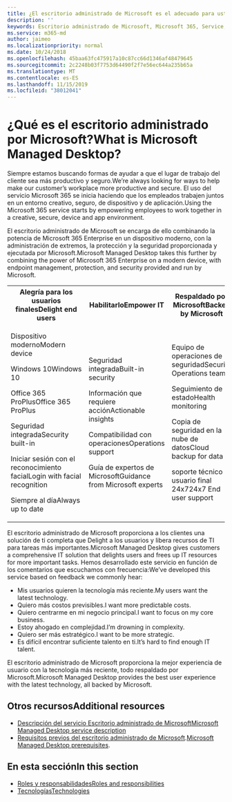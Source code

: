 ```yaml
---
title: ¿El escritorio administrado de Microsoft es el adecuado para usted
description: ''
keywords: Escritorio administrado de Microsoft, Microsoft 365, Service, Documentation
ms.service: m365-md
author: jaimeo
ms.localizationpriority: normal
ms.date: 10/24/2018
ms.openlocfilehash: 45baa63fc475917a10c87cc66d1346af48479645
ms.sourcegitcommit: 2c2248b03f7753d64490f2f7e56ec644a235b65a
ms.translationtype: MT
ms.contentlocale: es-ES
ms.lasthandoff: 11/15/2019
ms.locfileid: "38012041"
---
```

# <a name="what-is-microsoft-managed-desktop"></a><span data-ttu-id="a6c8c-103">¿Qué es el escritorio administrado por Microsoft?</span><span class="sxs-lookup"><span data-stu-id="a6c8c-103">What is Microsoft Managed Desktop?</span></span>

<!--from Overview-->

<span data-ttu-id="a6c8c-104">Siempre estamos buscando formas de ayudar a que el lugar de trabajo del cliente sea más productivo y seguro.</span><span class="sxs-lookup"><span data-stu-id="a6c8c-104">We’re always looking for ways to help make our customer’s workplace more productive and secure.</span></span> <span data-ttu-id="a6c8c-105">El uso del servicio Microsoft 365 se inicia haciendo que los empleados trabajen juntos en un entorno creativo, seguro, de dispositivo y de aplicación.</span><span class="sxs-lookup"><span data-stu-id="a6c8c-105">Using the Microsoft 365 service starts by empowering employees to work together in a creative, secure, device and app environment.</span></span>

<span data-ttu-id="a6c8c-106">El escritorio administrado de Microsoft se encarga de ello combinando la potencia de Microsoft 365 Enterprise en un dispositivo moderno, con la administración de extremos, la protección y la seguridad proporcionada y ejecutada por Microsoft.</span><span class="sxs-lookup"><span data-stu-id="a6c8c-106">Microsoft Managed Desktop takes this further by combining the power of Microsoft 365 Enterprise on a modern device, with endpoint management, protection, and security provided and run by Microsoft.</span></span>


<table>
<tr><th><span data-ttu-id="a6c8c-107">Alegría para los usuarios finales</span><span class="sxs-lookup"><span data-stu-id="a6c8c-107">Delight end users</span></span></th><th><span data-ttu-id="a6c8c-108">Habilitarlo</span><span class="sxs-lookup"><span data-stu-id="a6c8c-108">Empower IT</span></span></th><th><span data-ttu-id="a6c8c-109">Respaldado por Microsoft</span><span class="sxs-lookup"><span data-stu-id="a6c8c-109">Backed by Microsoft</span></span></th></tr>
<tr><td><p><span data-ttu-id="a6c8c-110">Dispositivo moderno</span><span class="sxs-lookup"><span data-stu-id="a6c8c-110">Modern device</span></span></p><p><span data-ttu-id="a6c8c-111">Windows 10</span><span class="sxs-lookup"><span data-stu-id="a6c8c-111">Windows 10</span></span></p><p><span data-ttu-id="a6c8c-112">Office 365 ProPlus</span><span class="sxs-lookup"><span data-stu-id="a6c8c-112">Office 365 ProPlus</span></span></p><p><span data-ttu-id="a6c8c-113">Seguridad integrada</span><span class="sxs-lookup"><span data-stu-id="a6c8c-113">Security built-in</span></span></p><p><span data-ttu-id="a6c8c-114">Iniciar sesión con el reconocimiento facial</span><span class="sxs-lookup"><span data-stu-id="a6c8c-114">Login with facial recognition</span></span></p><p><span data-ttu-id="a6c8c-115">Siempre al día</span><span class="sxs-lookup"><span data-stu-id="a6c8c-115">Always up to date</span></span></p></td><td><p><span data-ttu-id="a6c8c-116">Seguridad integrada</span><span class="sxs-lookup"><span data-stu-id="a6c8c-116">Built-in security</span></span></p><p><span data-ttu-id="a6c8c-117">Información que requiere acción</span><span class="sxs-lookup"><span data-stu-id="a6c8c-117">Actionable insights</span></span></p><p><span data-ttu-id="a6c8c-118">Compatibilidad con operaciones</span><span class="sxs-lookup"><span data-stu-id="a6c8c-118">Operations support</span></span></p><p><span data-ttu-id="a6c8c-119">Guía de expertos de Microsoft</span><span class="sxs-lookup"><span data-stu-id="a6c8c-119">Guidance from Microsoft experts</span></span></p></td><td><p><span data-ttu-id="a6c8c-120">Equipo de operaciones de seguridad</span><span class="sxs-lookup"><span data-stu-id="a6c8c-120">Security Operations team</span></span></p><p><span data-ttu-id="a6c8c-121">Seguimiento de estado</span><span class="sxs-lookup"><span data-stu-id="a6c8c-121">Health monitoring</span></span></p><p><span data-ttu-id="a6c8c-122">Copia de seguridad en la nube de datos</span><span class="sxs-lookup"><span data-stu-id="a6c8c-122">Cloud backup for data</span></span></p><p><span data-ttu-id="a6c8c-123">soporte técnico al usuario final 24x7</span><span class="sxs-lookup"><span data-stu-id="a6c8c-123">24x7 End user support</span></span></p></td></tr>
</table>

<span data-ttu-id="a6c8c-124">El escritorio administrado de Microsoft proporciona a los clientes una solución de ti completa que Delight a los usuarios y libera recursos de TI para tareas más importantes.</span><span class="sxs-lookup"><span data-stu-id="a6c8c-124">Microsoft Managed Desktop gives customers a comprehensive IT solution that delights users and frees up IT resources for more important tasks.</span></span> <span data-ttu-id="a6c8c-125">Hemos desarrollado este servicio en función de los comentarios que escuchamos con frecuencia:</span><span class="sxs-lookup"><span data-stu-id="a6c8c-125">We’ve developed this service based on feedback we commonly hear:</span></span>
- <span data-ttu-id="a6c8c-126">Mis usuarios quieren la tecnología más reciente.</span><span class="sxs-lookup"><span data-stu-id="a6c8c-126">My users want the latest technology.</span></span>
- <span data-ttu-id="a6c8c-127">Quiero más costos previsibles.</span><span class="sxs-lookup"><span data-stu-id="a6c8c-127">I want more predictable costs.</span></span>
- <span data-ttu-id="a6c8c-128">Quiero centrarme en mi negocio principal.</span><span class="sxs-lookup"><span data-stu-id="a6c8c-128">I want to focus on my core business.</span></span> 
- <span data-ttu-id="a6c8c-129">Estoy ahogado en complejidad.</span><span class="sxs-lookup"><span data-stu-id="a6c8c-129">I’m drowning in complexity.</span></span> 
- <span data-ttu-id="a6c8c-130">Quiero ser más estratégico.</span><span class="sxs-lookup"><span data-stu-id="a6c8c-130">I want to be more strategic.</span></span> 
- <span data-ttu-id="a6c8c-131">Es difícil encontrar suficiente talento en ti.</span><span class="sxs-lookup"><span data-stu-id="a6c8c-131">It’s hard to find enough IT talent.</span></span>  

<span data-ttu-id="a6c8c-132">El escritorio administrado de Microsoft proporciona la mejor experiencia de usuario con la tecnología más reciente, todo respaldado por Microsoft.</span><span class="sxs-lookup"><span data-stu-id="a6c8c-132">Microsoft Managed Desktop provides the best user experience with the latest technology, all backed by Microsoft.</span></span> 

## <a name="additional-resources"></a><span data-ttu-id="a6c8c-133">Otros recursos</span><span class="sxs-lookup"><span data-stu-id="a6c8c-133">Additional resources</span></span>
- [<span data-ttu-id="a6c8c-134">Descripción del servicio Escritorio administrado de Microsoft</span><span class="sxs-lookup"><span data-stu-id="a6c8c-134">Microsoft Managed Desktop service description</span></span>](../service-description/index.md)
- <span data-ttu-id="a6c8c-135">[Requisitos previos del escritorio administrado de Microsoft](../get-ready/prerequisites.md).</span><span class="sxs-lookup"><span data-stu-id="a6c8c-135">[Microsoft Managed Desktop prerequisites](../get-ready/prerequisites.md).</span></span>

<!--When you enroll in Microsoft Managed Desktop, Microsoft provides you with devices that are configured to join your Azure Active Directory tenant. Windows 10, Office 365, and some apps and features associated with [Microsoft 365 Enterprise E5](https://www.microsoft.com/microsoft-365/compare-all-microsoft-365-plans) are installed (by Microsoft) on your devices. When your employees who are using these devices need help, they contact Microsoft Managed Desktop support (provided by Microsoft) through a custom chat app.--> 

<!--With Microsoft Managed Desktop, you get **software as a service** (Microsoft 365 E5), **Device as a service** (Microsoft Surface devices ready to use), and **IT support as a service** (Help desk and more).--> 
 
## <a name="in-this-section"></a><span data-ttu-id="a6c8c-136">En esta sección</span><span class="sxs-lookup"><span data-stu-id="a6c8c-136">In this section</span></span>
- [<span data-ttu-id="a6c8c-137">Roles y responsabilidades</span><span class="sxs-lookup"><span data-stu-id="a6c8c-137">Roles and responsibilities</span></span>](roles-and-responsibilities.md)
- [<span data-ttu-id="a6c8c-138">Tecnologías</span><span class="sxs-lookup"><span data-stu-id="a6c8c-138">Technologies</span></span>](technologies.md)
